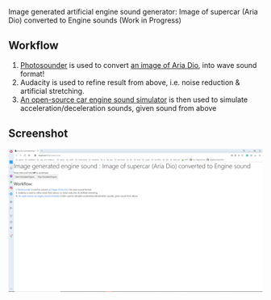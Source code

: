 Image generated artificial engine sound generator: Image of supercar (Aria Dio) converted to Engine sounds (Work in Progress)

## Workflow

1.  [Photosounder](https://photosounder.com/download.php) is used to convert [an image of Aria Dio](aria_dio_input_image.png), into wave sound format!
2.  Audacity is used to refine result from above, i.e. noise reduction & artificial stretching.
3.  [An open-source car engine sound simulator](https://github.com/buntine/CarEngines) is then used to simulate acceleration/deceleration sounds, given sound from above

## Screenshot

![image](screenshot.png)
